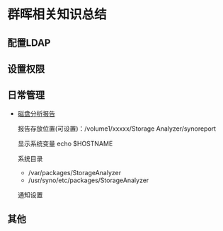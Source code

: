 # 群晖相关知识总结
## 配置LDAP
## 设置权限
## 日常管理
- [磁盘分析报告](https://www.synology.com/zh-cn/knowledgebase/DSM/help/StorageAnalyzer/StorageAnalyzer_desc)

   报告存放位置(可设置)：/volume1/xxxxx/Storage Analyzer/synoreport

   显示系统变量 echo $HOSTNAME

   系统目录
   - /var/packages/StorageAnalyzer
   - /usr/syno/etc/packages/StorageAnalyzer

   通知设置
  
## 其他
